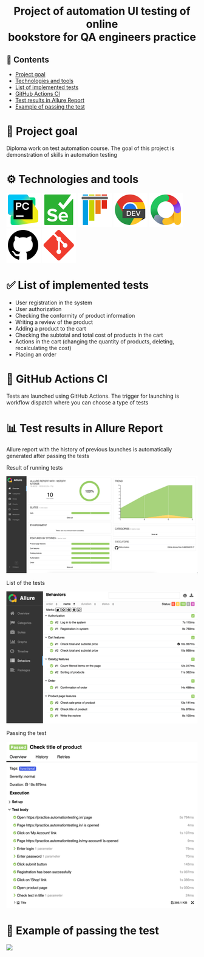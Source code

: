 # <p align=center>Project of automation UI testing of online<br>bookstore for QA engineers practice</p>

## :feet: Contents
+ [Project goal](#dart-project-goal)
+ [Technologies and tools](#gear-technologies-and-tools)
+ [List of implemented tests](#white_check_mark-list-of-implemented-tests)
+ [GitHub Actions CI](#rocket-github-actions-ci)
+ [Test results in Allure Report](#bar_chart-test-results-in-allure-report)
+ [Example of passing the test](#eyes-example-of-passing-the-test)

# :dart: Project goal
Diploma work on test automation course. The goal of this project is demonstration of skills in automation testing

# :gear: Technologies and tools
![](source/PyCharm.svg)
![](source/Selenium.svg)
![](source/Pytest.svg)
![](source/Chrome.svg)
![](source/Allure.svg)
![](source/GitHub.svg)
![](source/Git.svg)

# :white_check_mark: List of implemented tests
+ User registration in the system
+ User authorization
+ Checking the conformity of product information
+ Writing a review of the product
+ Adding a product to the cart
+ Checking the subtotal and total cost of products in the cart
+ Actions in the cart (changing the quantity of products, deleting, recalculating the cost)
+ Placing an order

# :rocket: GitHub Actions CI
Tests are launched using GitHub Actions. The trigger for launching is workflow dispatch where you can choose a type of tests

# :bar_chart: Test results in Allure Report
Allure report with the history of previous launches is automatically generated after passing the tests

Result of running tests

![](source/Result.png)

List of the tests

![](source/List.png)

Passing the test

![](source/Passing.png)

# :eyes: Example of passing the test
![](source/Gif.gif)